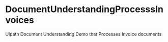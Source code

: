# DocumentUnderstandingProcesssInvoices
Uipath Document Understanding Demo that Processes Invoice documents
